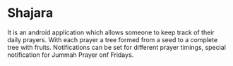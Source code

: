 # Shajara
It is an android application which allows someone to keep track of their daily prayers. With each prayer a tree formed from a seed to a complete tree with fruits. Notifications can be set for different prayer timings, special notification for Jummah Prayer onf Fridays.


